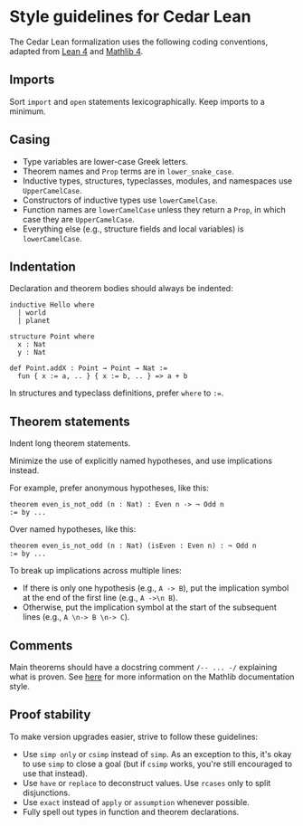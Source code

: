 # Style guidelines for Cedar Lean

The Cedar Lean formalization uses the following coding conventions, adapted from [Lean 4](https://leanprover.github.io/lean4/doc/lean3changes.html#style-changes) and [Mathlib 4](https://github.com/leanprover-community/mathlib4/wiki/Porting-wiki#naming-convention).

## Imports

Sort `import` and `open` statements lexicographically. Keep imports to a minimum.

## Casing

* Type variables are lower-case Greek letters.
* Theorem names and `Prop` terms are in `lower_snake_case`.
* Inductive types, structures, typeclasses, modules, and namespaces use `UpperCamelCase`.
* Constructors of inductive types use `lowerCamelCase`.
* Function names are `lowerCamelCase` unless they return a `Prop`, in which case they are `UpperCamelCase`.
* Everything else (e.g., structure fields and local variables) is `lowerCamelCase`.

## Indentation

Declaration and theorem bodies should always be indented:

```
inductive Hello where
  | world
  | planet

structure Point where
  x : Nat
  y : Nat

def Point.addX : Point → Point → Nat :=
  fun { x := a, .. } { x := b, .. } => a + b
```

In structures and typeclass definitions, prefer `where` to `:=`.

## Theorem statements

Indent long theorem statements.

Minimize the use of explicitly named hypotheses, and use implications instead.

For example, prefer anonymous hypotheses, like this:
```
theorem even_is_not_odd (n : Nat) : Even n -> ¬ Odd n
:= by ...
```

Over named hypotheses, like this:

```
theorem even_is_not_odd (n : Nat) (isEven : Even n) : ¬ Odd n
:= by ...
```

To break up implications across multiple lines:
* If there is only one hypothesis (e.g., `A -> B`), put the implication symbol at the end of the first line (e.g., `A ->\n B`).
* Otherwise, put the implication symbol at the start of the subsequent lines (e.g., `A \n-> B \n-> C`).

## Comments

Main theorems should have a docstring comment `/-- ... -/` explaining what is proven. See [here](https://leanprover-community.github.io/contribute/doc.html) for more information on the Mathlib documentation style.


## Proof stability
To make version upgrades easier, strive to follow these guidelines:

- Use `simp only` or `csimp` instead of `simp`. As an exception to this, it's
    okay to use `simp` to close a goal (but if `csimp` works, you're still
    encouraged to use that instead).
- Use `have` or `replace` to deconstruct values. Use `rcases` only to split
    disjunctions.
- Use `exact` instead of `apply` or `assumption` whenever possible.
- Fully spell out types in function and theorem declarations.
